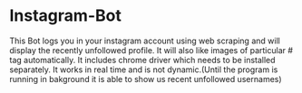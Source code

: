 # Instagram-Bot
This Bot logs you in your instagram account using web scraping and will display the recently unfollowed profile. It will also like images of particular # tag automatically.
It includes chrome driver which needs to be installed separately.
It works in real time and is not dynamic.(Until the program is running in bakground it is able to show us recent unfollowed usernames)
